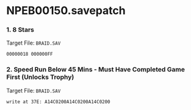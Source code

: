 # NPEB00150.savepatch

### 1. 8 Stars

Target File: `BRAID.SAV`

```
00000018 000000FF
```

### 2. Speed Run Below 45 Mins - Must Have Completed Game First (Unlocks Trophy)

Target File: `BRAID.SAV`

```
write at 37E: A14C0200A14C0200A14C0200
```

